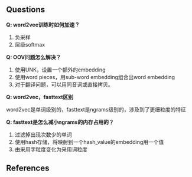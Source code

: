 ## Questions
**Q: word2vec训练时如何加速？**

1. 负采样
2. 层级softmax

**Q: OOV问题怎么解决？**

1. 使用UNK，设置一个额外的embedding
2. 使用word pieces，用sub-word embedding组合出word embedding
3. 对于翻译问题，可以用同音词或直接拷贝。

**Q: word2vec，fasttext区别**

word2vec是单词级别的，fasttext是ngrams级别的，涉及到了更细粒度的特征

**Q: fasttext是怎么减小ngrams的内存占用的？**

1. 过滤掉出现次数少的单词
2. 使用hash存储，将映射到一个hash_value的embedding用一个值
3. 由采用字粒度变化为采用词粒度

## References


